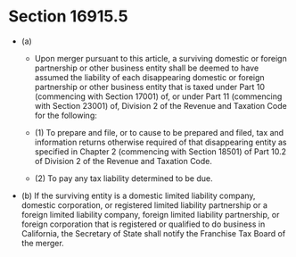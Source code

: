 # Section 16915.5

- (a) 

  - Upon merger pursuant to this article, a surviving domestic or foreign partnership or other business entity shall be deemed to have assumed the liability of each disappearing domestic or foreign partnership or other business entity that is taxed under Part 10 (commencing with Section 17001) of, or under Part 11 (commencing with Section 23001) of, Division 2 of the Revenue and Taxation Code for the following:

  - (1) To prepare and file, or to cause to be prepared and filed, tax and information returns otherwise required of that disappearing entity as specified in Chapter 2 (commencing with Section 18501) of Part 10.2 of Division 2 of the Revenue and Taxation Code.

  - (2) To pay any tax liability determined to be due.

- (b) If the surviving entity is a domestic limited liability company, domestic corporation, or registered limited liability partnership or a foreign limited liability company, foreign limited liability partnership, or foreign corporation that is registered or qualified to do business in California, the Secretary of State shall notify the Franchise Tax Board of the merger.